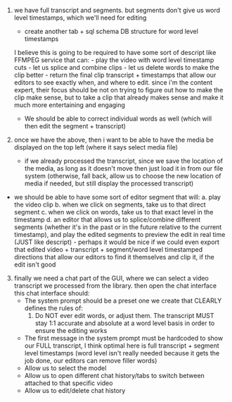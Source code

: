 1. we have full transcript and segments. but segments don't give us word level timestamps, which we'll need for editing

    - create another tab + sql schema DB structure for word level timestamps

    I believe this is going to be required to have some sort of descript like FFMPEG service that can:
        - play the video with word level timestamp cuts
        - let us splice and combine clips
        - let us delete words to make the clip better
        - return the final clip transcript + timestamps that allow our editors to see exactly when, and where to edit. since i'm the content expert,
        their focus should be not on trying to figure out how to make the clip make sense, but to take a clip that already makes sense
        and make it much more entertaining and engaging
    
    - We should be able to correct individual words as well (which will then edit the segment + transcript)

2. once we have the above, then i want to be able to have the media be displayed on the top left (where it says select media file)
    - if we already processed the transcript, since we save the location of the media, as long as it doesn't move then just load it in from our file system (otherwise, fall back, allow us to choose the new location of media if needed, but still display the processed transcript)

- we should be able to have some sort of editor segment that will:
    a. play the video clip
    b. when we click on segments, take us to that direct segment
    c. when we click on words, take us to that exact level in the timestamp
    d. an editor that allows us to splice/combine different segments (whether it's in the past or in the future relative to the current timestamp),
        and play the edited segments to preview the edit in real time (JUST like descript)
        - perhaps it would be nice if we could even export that edited video + transcript + segment/word level timestamped directions that allow our editors to find it themselves and clip it, if the edit isn't good

3. finally we need a chat part of the GUI, where we can select a video transcript we processed from the library. then open the chat interface
this chat interface should:
    - The system prompt should be a preset one we create that CLEARLY defines the rules of: 
        1. Do NOT ever edit words, or adjust them. The transcript MUST stay 1:1 accurate and absolute at a word level basis in order to ensure the editing works
    - The first message in the system prompt must be hardcoded to show our FULL transcript, I think optimal here is full transcript + segment level timestamps (word level isn't really needed because it gets the job done, our editors can remove filler words)
    - Allow us to select the model
    - Allow us to open different chat history/tabs to switch between attached to that specific video
    - Allow us to edit/delete chat history